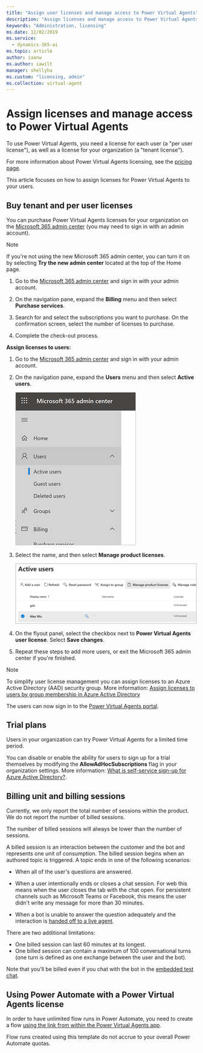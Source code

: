 ```yaml
---
title: "Assign user licenses and manage access to Power Virtual Agents"
description: "Assign licenses and manage access to Power Virtual Agents for your organization"
keywords: "Administration, licensing"
ms.date: 12/02/2019
ms.service:
  - dynamics-365-ai
ms.topic: article
author: iaanw
ms.author: iawilt
manager: shellyha
ms.custom: "licensing, admin"
ms.collection: virtual-agent
---
```


# Assign licenses and manage access to Power Virtual Agents

To use Power Virtual Agents, you need a license for each user (a "per user license"), as well as a license for your organization (a "tenant license"). 


For more information about Power Virtual Agents licensing, see the [pricing page](https://go.microsoft.com/fwlink/?linkid=2099502). 

This article focuses on how to assign licenses for Power Virtual Agents to your users.

## Buy tenant and per user licenses 
You can purchase Power Virtual Agents licenses for your organization on the [Microsoft 365 admin center](https://admin.microsoft.com/admin/default.aspx) (you may need to sign in with an admin account).

  > [!Note]
  > If you're not using the new Microsoft 365 admin center, you can turn it on by selecting **Try the new admin center** located at the top of the Home page.

1. Go to the [Microsoft 365 admin center](https://admin.microsoft.com/admin/default.aspx) and sign in with your admin account.

2. On the navigation pane, expand the **Billing** menu and then select **Purchase services**.

3. Search for and select the subscriptions you want to purchase. On the confirmation screen, select the number of licenses to purchase.

4. Complete the check-out process.


**Assign licenses to users:**

1. Go to the [Microsoft 365 admin center](https://admin.microsoft.com/admin/default.aspx) and sign in with your admin account.

2. On the navigation pane, expand the **Users** menu and then select **Active users**.

    ![Expand Users, then select Active users](media/licensing-menu-users.png)

3. Select the name, and then select **Manage product licenses**.

   ![Select a user and then manage product licenses](media/licensing-manage.png)


4. On the flyout panel, select the checkbox next to **Power Virtual Agents user license**. Select **Save changes**. 

5. Repeat these steps to add more users, or exit the Microsoft 365 admin center if you're finished.

  > [!NOTE]
  > To simplify user license management you can assign licenses to an Azure Active Directory (AAD) security group. More information: [Assign licenses to users by group membership in Azure Active Directory](/azure/active-directory/users-groups-roles/licensing-groups-assign)


The users can now sign in to the [Power Virtual Agents portal](https://powerva.microsoft.com).

## Trial plans
Users in your organization can try Power Virtual Agents for a limited time period.

You can disable or enable the ability for users to sign up for a trial themselves by modifying the **AllowAdHocSubscriptions** flag in your organization settings. More information: [What is self-service sign-up for Azure Active Directory?](/azure/active-directory/users-groups-roles/directory-self-service-signup). 


## Billing unit and billing sessions
Currently, we only report the total number of sessions within the product. We do not report the number of billed sessions. 

The number of billed sessions will always be lower than the number of sessions.

A billed session is an interaction between the customer and the bot and represents one unit of consumption. The billed session begins when an authored topic is triggered. A topic ends in one of the following scenarios: 

- When all of the user's questions are answered.

- When a user intentionally ends or closes a chat session. For web this means when the user closes the tab with the chat open. For persistent channels such as Microsoft Teams or Facebook, this means the user didn't write any message for more than 30 minutes.

- When a bot is unable to answer the question adequately and the interaction is [handed off to a live agent](advanced-hand-off.md).

There are two additional limitations:

- One billed session can last 60 minutes at its longest.
- One billed session can contain a maximum of 100 conversational turns (one turn is defined as one exchange between the user and the bot).


Note that you'll be billed even if you chat with the bot in the [embedded test chat](authoring-test-bot.md). 


## Using Power Automate with a Power Virtual Agents license
In order to have unlimited flow runs in Power Automate, you need to create a flow [using the link from within the Power Virtual Agents app](advanced-flow.md). 

Flow runs created using this template do not accrue to your overall Power Automate quotas. 


